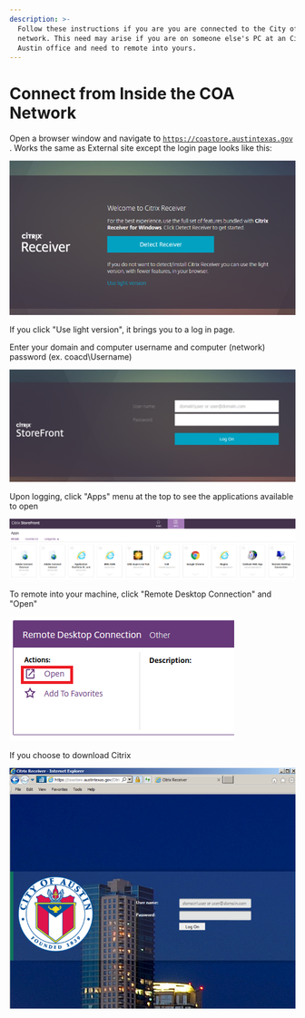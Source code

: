```yaml
---
description: >-
  Follow these instructions if you are you are connected to the City of Austin
  network. This need may arise if you are on someone else's PC at an City of
  Austin office and need to remote into yours.
---
```


# Connect from Inside the COA Network

Open a browser window and navigate to [`https://coastore.austintexas.gov`](https://coastore.austintexas.gov/) . Works the same as External site except the login page looks like this:

![](../../.gitbook/assets/image%20%2819%29.png)

If you click "Use light version", it brings you to a log in page. 

Enter your domain and computer username and computer \(network\) password \(ex. coacd\Username\)

![](../../.gitbook/assets/image%20%2874%29.png)

Upon logging, click "Apps" menu at the top to see the applications available to open

![](../../.gitbook/assets/image%20%283%29.png)

To remote into your machine, click "Remote Desktop Connection" and "Open"

![](../../.gitbook/assets/image%20%2815%29.png)

If you choose to download Citrix



![](../../.gitbook/assets/image%20%2824%29.png)

